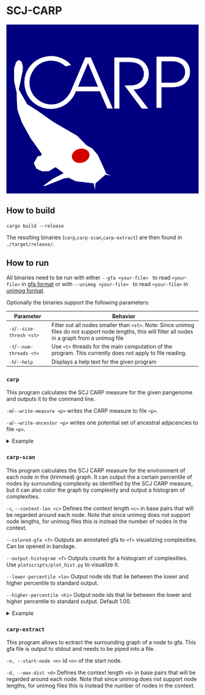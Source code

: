# SCJ-CARP
![CARP LOGO](carptrace_plain.svg)
## How to build

`cargo build --release`

The resulting binaries (`carp`,`carp-scan`,`carp-extract`) are then found in `./target/release/`.

## How to run


All binaries need to be run with either `--gfa <your-file> ` to read `<your-file>` in [gfa format](https://github.com/GFA-spec/GFA-spec/blob/master/GFA1.md) or with `--unimog <your-file> ` to read `<your-file>` in [unimog format](https://bibiserv.cebitec.uni-bielefeld.de/dcj).


Optionally the binaries support the following parameters:

| Parameter | Behavior |
| ------ | ------ |
| `-s`/`--size-thresh <st>`| Filter out all nodes smaller than `<st>`. Note: Since unimog files do not support node lengths, this will filter all nodes in a graph from a unimog file |
| `-t`/`--num-threads <t>`       | Use `<t>` threads for the main computation of the program. This currently does not apply to file reading.       |
| `-h`/`--help`       | Displays a help text for the given program |

### `carp`

This program calculates the SCJ CARP measure for the given pangenome and outputs it to the command line. 

`-m`/`--write-measure <p>` writes the CARP measure to file `<p>`.

`-a`/`--write-ancestor <p>`  writes one potential set of  ancestral adjacencies to file `<p>`.

<details><summary>Example</summary>

`./target/release/carp --gfa test.gfa -m test_measure.txt -a test_ancestor.txt `

</details>

### `carp-scan`

This program calculates the SCJ CARP measure for the environment of each node in the (trimmed) graph.
It can output the a certain percentile of nodes by surrounding complexity as identified by the SCJ CARP measure, but it can also color the graph by complexity and output a histogram of complexities.

`-c`, `--context-len <c>` Defines the context length `<c>` in base pairs that will be regarded around each node. Note that since unimog does not support node lengths, for unimog files this is instead the number of nodes in the context.

`--colored-gfa <f>`         Outputs an annotated gfa to `<f>` visualizing complexities. Can be opened in bandage.

`--output-histogram <f>`    Outputs counts for a histogram of complexities. Use `plotscripts/plot_hist.py` to visualize it.

`--lower-percentile <lo>`   Output node ids that lie between the lower and higher percentile to standard output.

`--higher-percentile <hi>`  Output node ids that lie between the lower and higher percentile to standard output. Default 1.00.

<details><summary>Example</summary>

`./target/release/carp-scan --gfa test.gfa  --context-len 2000 --lower-percentile 0.49 --higher-percentile 0.51 --output-histogram test.hist --colored-gfa test_colored.gfa  > test_average_nodes.txt `

View the histogram with: ` python3 plotscripts/plot_hist.py test.hist  --num-buckets 1000`

Open `test_colored.gfa` in bandage for a visualization of node complexities.
</details>

### `carp-extract`

This program allows to ectract the surrounding graph of a node to gfa. This gfa file is output to stdout and needs to be piped into a file.

`-n, --start-node <n>`    Id `<n>` of the start node.

`-d, --max-dist <d>`    Defines the context length `<d>` in base pairs that will be regarded around each node. Note that since unimog does not support node lengths, for unimog files this is instead the number of nodes in the context.


